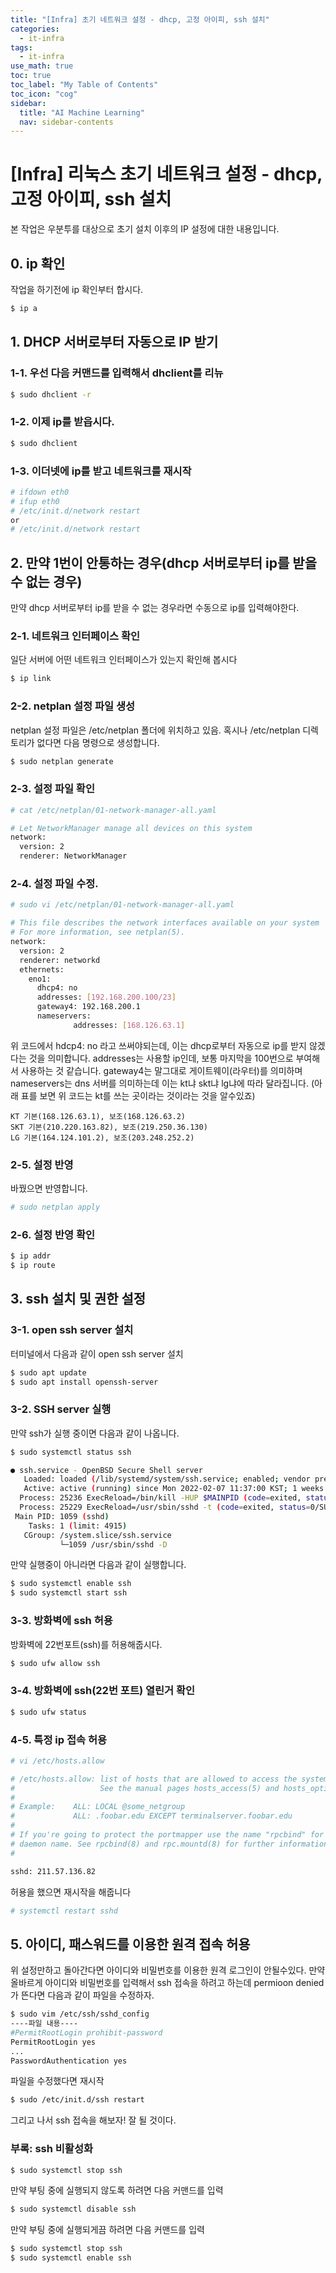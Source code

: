 ```yaml
---
title: "[Infra] 초기 네트워크 설정 - dhcp, 고정 아이피, ssh 설치" 
categories:
  - it-infra
tags:
  - it-infra
use_math: true
toc: true
toc_label: "My Table of Contents"
toc_icon: "cog"
sidebar:
  title: "AI Machine Learning"
  nav: sidebar-contents
---
```


# [Infra] 리눅스 초기 네트워크 설정 - dhcp, 고정 아이피, ssh 설치

본 작업은 우분투를 대상으로 
초기 설치 이후의 IP 설정에 대한 내용입니다. 

## 0. ip 확인
작업을 하기전에 ip 확인부터 합시다.

```bash
$ ip a
```

## 1. DHCP 서버로부터 자동으로 IP 받기

### 1-1. 우선 다음 커맨드를 입력해서  dhclient를 리뉴

```bash
$ sudo dhclient -r
```

### 1-2. 이제 ip를 받읍시다.

```bash
$ sudo dhclient
```

### 1-3. 이더넷에 ip를 받고 네트워크를 재시작

```bash
# ifdown eth0
# ifup eth0
# /etc/init.d/network restart
or
# /etc/init.d/network restart
```

## 2. 만약 1번이 안통하는 경우(dhcp 서버로부터 ip를 받을 수 없는 경우)

만약 dhcp 서버로부터 ip를 받을 수 없는 경우라면 수동으로 ip를 입력해야한다. 

### 2-1. 네트워크 인터페이스 확인

일단 서버에 어떤 네트워크 인터페이스가 있는지 확인해 봅시다

```bash
$ ip link
```

### 2-2. netplan 설정 파일 생성

netplan 설정 파일은 /etc/netplan 폴더에 위치하고 있음. 
혹시나 /etc/netplan 디렉토리가 없다면 다음 명령으로 생성합니다. 

```bash
$ sudo netplan generate
```

### 2-3. 설정 파일 확인 

```bash
# cat /etc/netplan/01-network-manager-all.yaml

# Let NetworkManager manage all devices on this system
network:
  version: 2
  renderer: NetworkManager
```

### 2-4. 설정 파일 수정.

```bash
# sudo vi /etc/netplan/01-network-manager-all.yaml

# This file describes the network interfaces available on your system
# For more information, see netplan(5).
network:
  version: 2
  renderer: networkd
  ethernets:
    eno1:
      dhcp4: no
      addresses: [192.168.200.100/23]
      gateway4: 192.168.200.1
      nameservers:
              addresses: [168.126.63.1]
```

위 코드에서 hdcp4: no 라고 쓰써야되는데, 이는 dhcp로부터 자동으로 ip를 받지 않겠다는 것을 의미합니다. 
addresses는 사용할 ip인데, 보통 마지막을 100번으로 부여해서 사용하는 것 같습니다. 
gateway4는 말그대로 게이트웨이(라우터)를 의미하며 
nameservers는 dns 서버를 의미하는데 이는 kt냐 skt냐 lg냐에 따라 달라집니다. 
(아래 표를 보면 위 코드는 kt를 쓰는 곳이라는 것이라는 것을 알수있죠) 

```
KT 기본(168.126.63.1), 보조(168.126.63.2)
SKT 기본(210.220.163.82), 보조(219.250.36.130)
LG 기본(164.124.101.2), 보조(203.248.252.2)
```

### 2-5. 설정 반영

바꿨으면 반영합니다. 

```bash
# sudo netplan apply
```

### 2-6. 설정 반영 확인

```bash
$ ip addr
$ ip route
```

## 3. ssh 설치 및 권한 설정

### 3-1. open ssh server 설치

터미널에서 다음과 같이 open ssh server 설치 

```bash
$ sudo apt update
$ sudo apt install openssh-server
```

### 3-2. SSH server 실행

만약 ssh가 실행 중이면 다음과 같이 나옵니다. 

```bash
$ sudo systemctl status ssh

● ssh.service - OpenBSD Secure Shell server
   Loaded: loaded (/lib/systemd/system/ssh.service; enabled; vendor preset: enabled)
   Active: active (running) since Mon 2022-02-07 11:37:00 KST; 1 weeks 1 days ago
  Process: 25236 ExecReload=/bin/kill -HUP $MAINPID (code=exited, status=0/SUCCESS)
  Process: 25229 ExecReload=/usr/sbin/sshd -t (code=exited, status=0/SUCCESS)
 Main PID: 1059 (sshd)
    Tasks: 1 (limit: 4915)
   CGroup: /system.slice/ssh.service
           └─1059 /usr/sbin/sshd -D
```

만약 실행중이 아니라면 다음과 같이 실행합니다. 

```bash
$ sudo systemctl enable ssh
$ sudo systemctl start ssh
```

### 3-3. 방화벽에 ssh 허용

방화벽에 22번포트(ssh)를 허용해줍시다. 

```bash
$ sudo ufw allow ssh
```

### 3-4. 방화벽에 ssh(22번 포트) 열린거 확인

```bash
$ sudo ufw status
```


### 4-5. 특정 ip 접속 허용

```bash
# vi /etc/hosts.allow

# /etc/hosts.allow: list of hosts that are allowed to access the system.
#                   See the manual pages hosts_access(5) and hosts_options(5).
#
# Example:    ALL: LOCAL @some_netgroup
#             ALL: .foobar.edu EXCEPT terminalserver.foobar.edu
#
# If you're going to protect the portmapper use the name "rpcbind" for the
# daemon name. See rpcbind(8) and rpc.mountd(8) for further information.
#

sshd: 211.57.136.82
```

허용을 했으면 재시작을 해줍니다

```bash
# systemctl restart sshd
```


## 5. 아이디, 패스워드를 이용한 원격 접속 허용 

위 설정만하고 돌아간다면 아이디와 비밀번호를 이용한 원격 로그인이 안될수있다. 
만약 올바르게 아이디와 비밀번호를 입력해서 ssh 접속을 하려고 하는데 
permioon denied가 뜬다면 다음과 같이 파일을 수정하자.

```bash
$ sudo vim /etc/ssh/sshd_config
----파일 내용----
#PermitRootLogin prohibit-password
PermitRootLogin yes
...
PasswordAuthentication yes
```

파일을 수정했다면 재시작

```bash
$ sudo /etc/init.d/ssh restart
```

그리고 나서 ssh 접속을 해보자! 잘 될 것이다. 


### 부록: ssh 비활성화

```bash
$ sudo systemctl stop ssh
```

만약 부팅 중에 실행되지 않도록 하려면 다음 커맨드를 입력

```bash
$ sudo systemctl disable ssh
```

만약 부팅 중에 실행되게끔 하려면 다음 커맨드를 입력

```bash
$ sudo systemctl stop ssh
$ sudo systemctl enable ssh
```
